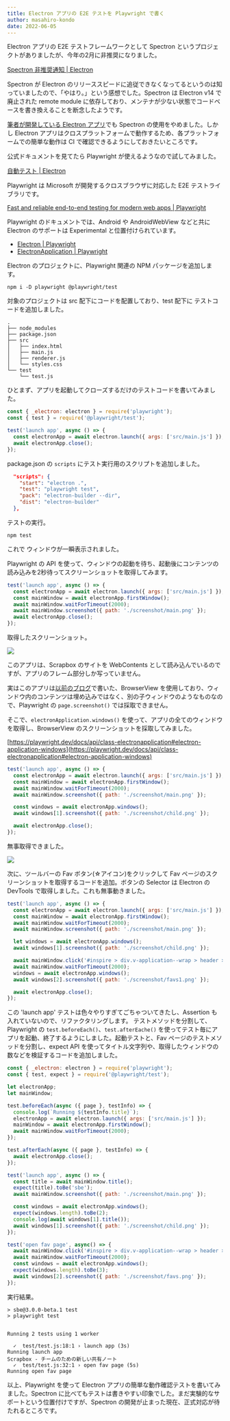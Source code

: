 ```yaml
---
title: Electron アプリの E2E テストを Playwright で書く
author: masahiro-kondo
date: 2022-06-05
---
```


Electron アプリの E2E テストフレームワークとして Spectron というプロジェクトがありましたが、今年の2月に非推奨になりました。

[Spectron 非推奨通知 | Electron](https://www.electronjs.org/ja/blog/spectron-deprecation-notice)

Spectron が Electron のリリーススピードに追従できなくなってるというのは知っていましたので、「やはり。」という感想でした。Spectron は Electron v14 で廃止された remote module に依存しており、メンテナが少ない状態でコードベースを書き換えることを断念したようです。

[筆者が開発している Electron アプリ](/blogs/2021/12/15/developing-unofficial-scrapbox-app/)でも Spectron の使用をやめました。しかし Electron アプリはクロスプラットフォームで動作するため、各プラットフォームでの簡単な動作は CI で確認できるようにしておきたいところです。

公式ドキュメントを見てたら Playwright が使えるようなので試してみました。

[自動テスト | Electron](https://www.electronjs.org/ja/docs/latest/tutorial/automated-testing)

Playwright は Microsoft が開発するクロスブラウザに対応した E2E テストライブラリです。

[Fast and reliable end-to-end testing for modern web apps | Playwright](https://playwright.dev/)

Playwright のドキュメントでは、Android や AndroidWebView などと共に Electron のサポートは Experimental と位置付けられています。

- [Electron | Playwright](https://playwright.dev/docs/api/class-electron/)
- [ElectronApplication | Playwright](https://playwright.dev/docs/api/class-electronapplication)

Electron のプロジェクトに、Playwright 関連の NPM パッケージを追加します。

```shell
npm i -D playwright @playwright/test
```

対象のプロジェクトは src 配下にコードを配置しており、test 配下に テストコードを追加しました。

```
.
├── node_modules
├── package.json
├── src
│   ├── index.html
│   ├── main.js
│   ├── renderer.js
│   └── styles.css
└── test
    └── test.js
```

ひとまず、アプリを起動してクローズするだけのテストコードを書いてみました。

```javascript
const { _electron: electron } = require('playwright');
const { test } = require('@playwright/test');

test('launch app', async () => {
  const electronApp = await electron.launch({ args: ['src/main.js'] });
  await electronApp.close();
});
```

package.json の `scripts` にテスト実行用のスクリプトを追加しました。

```json
  "scripts": {
    "start": "electron .",
    "test": "playwright test",
    "pack": "electron-builder --dir",
    "dist": "electron-builder"
  },
```

テストの実行。

```shell
npm test
```

これで ウィンドウが一瞬表示されました。

Playwright の API を使って、ウィンドウの起動を待ち、起動後にコンテンツの読み込みを2秒待ってスクリーンショットを取得してみます。

```javascript
test('launch app', async () => {
  const electronApp = await electron.launch({ args: ['src/main.js'] });
  const mainWindow = await electronApp.firstWindow();
  await mainWindow.waitForTimeout(2000);
  await mainWindow.screenshot({ path: './screenshot/main.png' });
  await electronApp.close();
});
```

取得したスクリーンショット。

![](https://i.gyazo.com/6e7f9ebf8e9c81aae597690e2d22ccbb.png)

このアプリは、Scrapbox のサイトを WebContents として読み込んでいるのですが、アプリのフレーム部分しか写っていません。

実はこのアプリは[以前のブログ](/blogs/2022/01/07/electron-browserview/)で書いた、BrowserView を使用しており、ウィンドウ内のコンテンツは埋め込みではなく、別の子ウィンドウのようなものなので、Playwright の `page.screenshot()` では採取できません。

そこで、`electronApplication.windows()` を使って、アプリの全てのウィンドウを取得し、BrowserView のスクリーンショットを採取してみました。

[https://playwright.dev/docs/api/class-electronapplication#electron-application-windows](https://playwright.dev/docs/api/class-electronapplication#electron-application-windows)

```javascript
test('launch app', async () => {
  const electronApp = await electron.launch({ args: ['src/main.js'] });
  const mainWindow = await electronApp.firstWindow();
  await mainWindow.waitForTimeout(2000);
  await mainWindow.screenshot({ path: './screenshot/main.png' });

  const windows = await electronApp.windows();
  await windows[1].screenshot({ path: './screenshot/child.png' });

  await electronApp.close();
});
```

無事取得できました。

![](https://i.gyazo.com/e41ac5fe6816f92d5fb44ac517551e72.png)

次に、ツールバーの Fav ボタン(☆アイコン)をクリックして Fav ページのスクリーンショットを取得するコードを追加。ボタンの Selector は Electron の DevTools で取得しました。これも無事動きました。

```javascript
test('launch app', async () => {
  const electronApp = await electron.launch({ args: ['src/main.js'] });
  const mainWindow = await electronApp.firstWindow();
  await mainWindow.waitForTimeout(2000);
  await mainWindow.screenshot({ path: './screenshot/main.png' });

  let windows = await electronApp.windows();
  await windows[1].screenshot({ path: './screenshot/child.png' });

  await mainWindow.click('#inspire > div.v-application--wrap > header > div.v-toolbar__content > header > div > button:nth-child(11)');
  await mainWindow.waitForTimeout(2000);
  windows = await electronApp.windows();
  await windows[2].screenshot({ path: './screenshot/favs1.png' });

  await electronApp.close();
});
```

この 'launch app' テストは色々やりすぎてごちゃついてきたし、Assertion も入れていないので、リファクタリングします。
テストメソッドを分割して、Playwright の `test.beforeEach()`、`test.afterEache()` を使ってテスト毎にアプリを起動、終了するようにしました。起動テストと、Fav ページのテストメソッドを分割し、expect API を使ってタイトル文字列や、取得したウィンドウの数などを検証するコードを追加しました。

```javascript
const { _electron: electron } = require('playwright');
const { test, expect } = require('@playwright/test');

let electronApp;
let mainWindow;

test.beforeEach(async ({ page }, testInfo) => {
  console.log(`Running ${testInfo.title}`);
  electronApp = await electron.launch({ args: ['src/main.js'] });
  mainWindow = await electronApp.firstWindow();
  await mainWindow.waitForTimeout(2000);
});

test.afterEach(async ({ page }, testInfo) => {
  await electronApp.close();
});

test('launch app', async () => {
  const title = await mainWindow.title();
  expect(title).toBe('sbe');
  await mainWindow.screenshot({ path: './screenshot/main.png' });

  const windows = await electronApp.windows();
  expect(windows.length).toBe(2);
  console.log(await windows[1].title());
  await windows[1].screenshot({ path: './screenshot/child.png' });
});

test('open fav page', async() => {
  await mainWindow.click('#inspire > div.v-application--wrap > header > div.v-toolbar__content > header > div > button:nth-child(11)');
  await mainWindow.waitForTimeout(2000);
  const windows = await electronApp.windows();
  expect(windows.length).toBe(3);
  await windows[2].screenshot({ path: './screenshot/favs.png' });
});
```

実行結果。

```
> sbe@3.0.0-beta.1 test
> playwright test


Running 2 tests using 1 worker

  ✓  test/test.js:18:1 › launch app (3s)
Running launch app
Scrapbox - チームのための新しい共有ノート
  ✓  test/test.js:32:1 › open fav page (5s)
Running open fav page
```

以上、Playwright を使って Electron アプリの簡単な動作確認テストを書いてみました。Spectron に比べてもテストは書きやすい印象でした。まだ実験的なサポートという位置付けですが、Spectron の開発が止まった現在、正式対応が待たれるところです。
